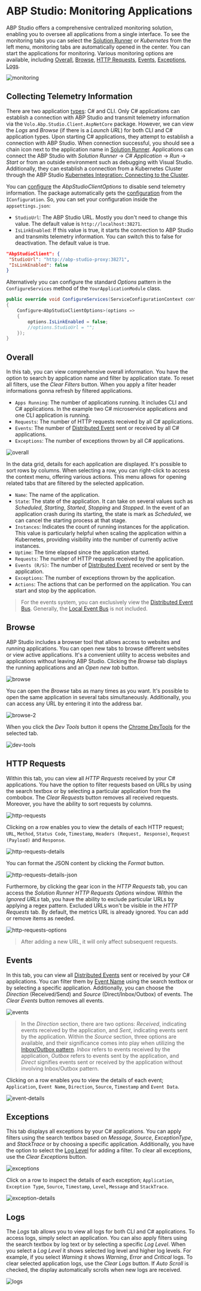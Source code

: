 # ABP Studio: Monitoring Applications

ABP Studio offers a comprehensive centralized monitoring solution, enabling you to oversee all applications from a single interface. To see the monitoring tabs you can select the [Solution Runner](./running-applications.md) or *Kubernetes* from the left menu, monitoring tabs are automatically opened in the center. You can start the applications for monitoring. Various monitoring options are available, including [Overall](#overall), [Browse](#browse), [HTTP Requests](#http-requests), [Events](#events), [Exceptions](#exceptions), [Logs](#logs). 

![monitoring](./images/monitoring-applications/monitoring.png)

## Collecting Telemetry Information

There are two application [types](./running-applications.md#abp-studio-running-applications): C# and CLI. Only C# applications can establish a connection with ABP Studio and transmit telemetry information via the `Volo.Abp.Studio.Client.AspNetCore` package. However, we can view the *Logs* and *Browse* (if there is a *Launch URL*) for both CLI and C# application types. Upon starting C# applications, they attempt to establish a connection with ABP Studio. When connection successful, you should see a chain icon next to the application name in [Solution Runner](./running-applications.md#run-1). Applications can connect the ABP Studio with *Solution Runner* -> *C# Application* -> *Run* -> *Start* or  from an outside environment such as debugging with Visual Studio. Additionally, they can establish a connection from a Kubernetes Cluster through the ABP Studio [Kubernetes Integration: Connecting to the Cluster](./quick-starts/microservice.md#kubernetes-integration-connecting-to-the-cluster).

You can [configure](https://docs.abp.io/en/abp/latest/Options) the *AbpStudioClientOptions* to disable send telemetry information. The package automatically gets the [configuration](https://docs.abp.io/en/abp/latest/Configuration) from the `IConfiguration`. So, you can set your configuration inside the `appsettings.json`:

- `StudioUrl`: The ABP Studio URL. Mostly you don't need to change this value. The default value is `http://localhost:38271`.
- `IsLinkEnabled`: If this value is true, it starts the connection to ABP Studio and transmits telemetry information. You can switch this to false for deactivation. The default value is true.

```json
"AbpStudioClient": { 
 "StudioUrl": "http://abp-studio-proxy:38271",
 "IsLinkEnabled": false
}
```

Alternatively you can configure the standard *Options* pattern in the `ConfigureServices` method of the `YourApplicationModule` class.

```csharp
public override void ConfigureServices(ServiceConfigurationContext context)
{
    Configure<AbpStudioClientOptions>(options =>
    {
        options.IsLinkEnabled = false;
        //options.StudioUrl = "";
    });
}
```

## Overall

In this tab, you can view comprehensive overall information. You have the option to search by application name and filter by application state. To reset all filters, use the *Clear Filters* button. When you apply a filter header informations gonna refresh by filtered applications.

- `Apps Running`: The number of applications running. It includes CLI and C# applications. In the example two C# microservice applications and one CLI application is running.
- `Requests`: The number of HTTP requests received by all C# applications.
- `Events`: The number of [Distributed Event](https://docs.abp.io/en/abp/latest/Distributed-Event-Bus) sent or received by all C# applications.
- `Exceptions`: The number of exceptions thrown by all C# applications.

![overall](./images/monitoring-applications/overall.png)

In the data grid, details for each application are displayed. It's possible to sort rows by columns. When selecting a row, you can right-click to access the context menu, offering various actions. This menu allows for opening related tabs that are filtered by the selected application.

- `Name`: The name of the application.
- `State`: The state of the application. It can take on several values such as *Scheduled*, *Starting*, *Started*, *Stopping* and *Stopped*. In the event of an application crash during its starting, the state is mark as *Scheduled*, we can cancel the starting process at that stage.
- `Instances`: Indicates the count of running instances for the application. This value is particularly helpful when scaling the application within a Kubernetes, providing visibility into the number of currently active instances.
- `Uptime`: The time elapsed since the application started.
- `Requests`: The number of HTTP requests received by the application.
- `Events (R/S)`: The number of [Distributed Event](https://docs.abp.io/en/abp/latest/Distributed-Event-Bus) received or sent by the application.
- `Exceptions`: The number of exceptions thrown by the application.
- `Actions`: The actions that can be performed on the application. You can start and stop by the application.

> For the events system, you can exclusively view the [Distributed Event Bus](https://docs.abp.io/en/abp/latest/Distributed-Event-Bus). Generally, the [Local Event Bus](https://docs.abp.io/en/abp/latest/Local-Event-Bus) is not included.

## Browse

ABP Studio includes a browser tool that allows access to websites and running applications. You can open new tabs to browse different websites or view active applications. It's a convenient utility to access websites and applications without leaving ABP Studio. Clicking the *Browse* tab displays the running applications and an *Open new tab* button.

![browse](./images/monitoring-applications/browse.png)

You can open the *Browse* tabs as many times as you want. It's possible to open the same application in several tabs simultaneously.  Additionally, you can access any URL by entering it into the address bar. 

![browse-2](./images/monitoring-applications/browse-2.png)

When you click the *Dev Tools* button it opens the [Chrome DevTools](https://developers.google.com/web/tools/chrome-devtools) for the selected tab.

![dev-tools](./images/monitoring-applications/dev-tools.png)

## HTTP Requests

Within this tab, you can view all *HTTP Requests* received by your C# applications. You have the option to filter requests based on URLs by using the search textbox or by selecting a particular application from the combobox. The *Clear Requests* button removes all received requests. Moreover, you have the ability to sort requests by columns.

![http-requests](./images/monitoring-applications/http-requests.png)

Clicking on a row enables you to view the details of each HTTP request; `URL`, `Method`, `Status Code`, `Timestamp`, `Headers (Request, Response)`, `Request (Payload)` and `Response`.

![http-requests-details](./images/monitoring-applications/http-requests-details.png)

You can format the JSON content by clicking the *Format* button.

![http-requests-details-json](./images/monitoring-applications/http-requests-details-json.png)

Furthermore, by clicking the gear icon in the *HTTP Requests* tab, you can access the *Solution Runner HTTP Requests Options* window. Within the *Ignored URLs* tab, you have the ability to exclude particular URLs by applying a regex pattern. Excluded URLs won't be visible in the *HTTP Requests* tab. By default, the metrics URL is already ignored. You can add or remove items as needed.

![http-requests-options](./images/monitoring-applications/http-requests-options.png)

> After adding a new URL, it will only affect subsequent requests.

## Events

In this tab, you can view all [Distributed Events](https://docs.abp.io/en/abp/latest/Distributed-Event-Bus) sent or received by your C# applications. You can filter them by [Event Name](https://docs.abp.io/en/abp/latest/Distributed-Event-Bus#event-name) using the search textbox or by selecting a specific application. Additionally, you can choose the *Direction* (Received/Send) and *Source* (Direct/Inbox/Outbox) of events. The *Clear Events* button removes all events.

![events](./images/monitoring-applications/events.png)

> In the *Direction* section, there are two options: *Received*, indicating events received by the application, and *Sent*, indicating events sent by the application. Within the *Source* section, three options are available, and their significance comes into play when utilizing the [Inbox/Outbox pattern](https://docs.abp.io/en/abp/latest/Distributed-Event-Bus#outbox-inbox-for-transactional-events). *Inbox* refers to events received by the application, *Outbox* refers to events sent by the application, and *Direct* signifies events sent or received by the application without involving Inbox/Outbox pattern.

Clicking on a row enables you to view the details of each event; `Application`, `Event Name`, `Direction`, `Source`, `Timestamp` and `Event Data`.

![event-details](./images/monitoring-applications/event-details.png)

## Exceptions

This tab displays all exceptions by your C# applications. You can apply filters using the search textbox based on *Message*, *Source*, *ExceptionType*, and *StackTrace* or by choosing a specific application. Additionally, you have the option to select the [Log Level](https://docs.abp.io/en/abp/latest/Exception-Handling#log-level) for adding a filter. To clear all exceptions, use the *Clear Exceptions* button.

![exceptions](./images/monitoring-applications/exceptions.png)

Click on a row to inspect the details of each exception; `Application`, `Exception Type`, `Source`, `Timestamp`, `Level`, `Message` and `StackTrace`.

![exception-details](./images/monitoring-applications/exception-details.png)

## Logs

The *Logs* tab allows you to view all logs for both CLI and C# applications. To access logs, simply select an application. You can also apply filters using the search textbox by log text or by selecting a specific *Log Level*. When you select a *Log Level* it shows selected log level and higher log levels. For example, if you select *Warning* it shows *Warning*, *Error* and *Critical* logs. To clear selected application logs, use the *Clear Logs* button. If *Auto Scroll* is checked, the display automatically scrolls when new logs are received.

![logs](./images/monitoring-applications/logs.png)
